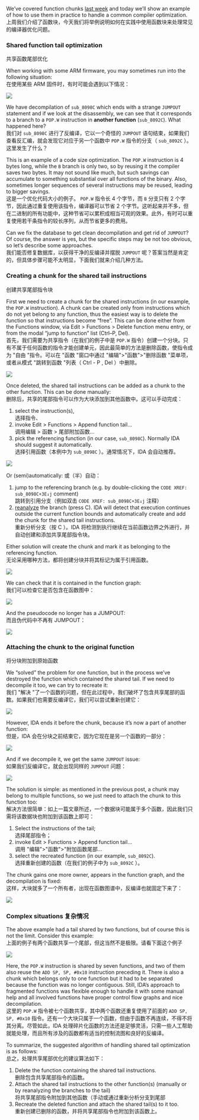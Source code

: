 We’ve covered function chunks [last week](https://hex-rays.com/blog/igors-tip-of-the-week-86-function-chunks/) and today we’ll show an example of how to use them in practice to handle a common compiler optimization.  
上周我们介绍了函数块，今天我们将举例说明如何在实践中使用函数块来处理常见的编译器优化问题。

### Shared function tail optimization  
共享函数尾部优化

When working with some ARM firmware, you may sometimes run into the following situation:  
在使用某些 ARM 固件时，有时可能会遇到以下情况：

![](assets/2022/04/chunk_decompiler1.png)

We have decompilation of `sub_8098C` which ends with a strange `JUMPOUT` statement and if we look at the disassembly, we can see that it corresponds to a branch to a `POP.W` instruction in **another function** (`sub_8092C`). What happened here?  
我们对 `sub_8098C` 进行了反编译，它以一个奇怪的 `JUMPOUT` 语句结束，如果我们查看反汇编，就会发现它对应于另一个函数中 `POP.W` 指令的分支（ `sub_8092C` ）。这里发生了什么？

This is an example of a code size optimization. The `POP.W` instruction is 4 bytes long, while the `B` branch is only two, so by reusing it the compiler saves two bytes. It may not sound like much, but such savings can accumulate to something substantial over all functions of the binary. Also, sometimes longer sequences of several instructions may be reused, leading to bigger savings.  
这是一个优化代码大小的例子。 `POP.W` 指令长 4 个字节，而 `B` 分支只有 2 个字节，因此通过重复使用该指令，编译器可以节省 2 个字节。这听起来并不多，但在二进制的所有功能中，这种节省可以累积成相当可观的效果。此外，有时可以重复使用若干条指令的较长序列，从而节省更多的费用。

Can we fix the database to get clean decompilation and get rid of `JUMPOUT`? Of course, the answer is yes, but the specific steps may be not too obvious, so let’s describe some approaches.  
我们能否修复数据库，以获得干净的反编译并摆脱 `JUMPOUT` 呢？答案当然是肯定的，但具体步骤可能不太明显，下面我们就来介绍几种方法。

### Creating a chunk for the shared tail instructions  
创建共享尾部指令块

First we need to create a chunk for the shared instructions (in our example, the `POP.W` instruction). A chunk can be created only from instructions which do not yet belong to any function, thus the easiest way is to delete the function so that instructions become “free”. This can be done either from the Functions window, via Edit > Functions > Delete function menu entry, or from the modal “jump to function” list (Ctrl–P, Del).  
首先，我们需要为共享指令（在我们的例子中是 `POP.W` 指令）创建一个分块。只有不属于任何函数的指令才能创建单元，因此最简单的方法是删除函数，使指令成为 "自由 "指令。可以在 "函数 "窗口中通过 "编辑">"函数">"删除函数 "菜单项，或者从模式 "跳转到函数 "列表（ Ctrl - P , Del ）中删除。

![](assets/2022/04/chunk_decompiler2.png)

Once deleted, the shared tail instructions can be added as a chunk to the other function. This can be done manually:  
删除后，共享的尾部指令可以作为大块添加到其他函数中。这可以手动完成：

1.  select the instruction(s),  
    选择指令、
2.  invoke Edit > Functions > Append function tail…  
    调用编辑 > 函数 > 尾部附加函数...
3.  pick the referencing function (in our case, `sub_8098C`). Normally IDA should suggest it automatically.  
    选择引用函数（本例中为 `sub_8098C` ）。通常情况下，IDA 会自动推荐。

![](assets/2022/04/chunk_decompiler3.png)

Or (semi)automatically: 或（半）自动：

1.  jump to the referencing branch (e.g. by double-clicking the `CODE XREF: sub_8098C+3E↓j` comment)  
    跳转到引用分支（例如双击 `CODE XREF: sub_8098C+3E↓j` 注释）
2.  [reanalyze](https://hex-rays.com/blog/igor-tip-of-the-week-09-reanalysis/) the branch (press C). IDA will detect that execution continues outside the current function bounds and automatically create and add the chunk for the shared tail instructions.  
    重新分析分支（按 C ）。IDA 将检测到执行继续在当前函数边界之外进行，并自动创建和添加共享尾部指令块。

Either solution will create the chunk and mark it as belonging to the referencing function.  
无论采用哪种方法，都将创建分块并将其标记为属于引用函数。

![](assets/2022/04/chunk_decompiler4.png)

We can check that it is contained in the function graph:  
我们可以检查它是否包含在函数图中：

![](assets/2022/04/chunk_decompiler5.png)

And the pseudocode no longer has a JUMPOUT:  
而且伪代码中不再有 JUMPOUT：

![](assets/2022/04/chunk_decompiler6.png)

### Attaching the chunk to the original function  
将分块附加到原始函数

We “solved” the problem for one function, but in the process we’ve destroyed the function which contained the shared tail. If we need to decompile it too, we can try to recreate it:  
我们 "解决 "了一个函数的问题，但在此过程中，我们破坏了包含共享尾部的函数。如果我们也需要反编译它，我们可以尝试重新创建它：

![](assets/2022/04/chunk_recreate1.png)

However, IDA ends it before the chunk, because it’s now a part of another function:  
但是，IDA 会在分块之前结束它，因为它现在是另一个函数的一部分：

![](assets/2022/04/chunk_recreate2.png)

And if we decompile it, we get the same `JUMPOUT` issue:  
如果我们反编译它，就会出现同样的 `JUMPOUT` 问题：

![](assets/2022/04/chunk_recreate3.png)

The solution is simple: as mentioned in the previous post, a chunk may belong to multiple functions, so we just need to attach the chunk to this function too:  
解决方法很简单：如上一篇文章所述，一个数据块可能属于多个函数，因此我们只需将该数据块也附加到该函数上即可：

1.  Select the instructions of the tail;  
    选择尾部指令；
2.  invoke Edit > Functions > Append function tail…  
    调用 "编辑">"函数">"附加函数尾部...
3.  select the recreated function (in our example, `sub_8092C`).  
    选择重新创建的函数（在我们的例子中为 `sub_8092C` ）。

The chunk gains one more owner, appears in the function graph, and the decompilation is fixed:  
这样，大块就多了一个所有者，出现在函数图谱中，反编译也就固定下来了：

![](assets/2022/04/chunk_recreate4.png)

### Complex situations 复杂情况

The above example had a tail shared by two functions, but of course this is not the limit. Consider this example:  
上面的例子有两个函数共享一个尾部，但这当然不是极限。请看下面这个例子

![](assets/2022/04/chunk_decompiler7.png)

Here, the `POP.W` instruction is shared by seven functions, and two of them also reuse the `ADD SP, SP, #0x10` instruction preceding it. There is also a chunk which belongs only to one function but it had to be separated because the function was no longer contiguous. Still, IDA’s approach to fragmented functions was flexible enough to handle it with some manual help and all involved functions have proper control flow graphs and nice decompilation.  
这里的 `POP.W` 指令被七个函数共享，其中两个函数还重复使用了前面的 `ADD SP, SP, #0x10` 指令。还有一个大块只属于一个函数，但由于函数不再连续，不得不将其分离。尽管如此，IDA 处理碎片化函数的方法还是足够灵活，只需一些人工帮助就能处理，而且所有涉及的函数都有适当的控制流图和良好的反编译。

To summarize, the suggested algorithm of handling shared tail optimization is as follows:  
总之，处理共享尾部优化的建议算法如下：

1.  Delete the function containing the shared tail instructions.   
    删除包含共享尾部指令的函数。
2.  Attach the shared tail instructions to the other function(s) (manually or by reanalyzing the branches to the tail)  
    将共享尾部指令附加到其他函数（手动或通过重新分析分支到尾部
3.  Recreate the deleted function and attach the shared tail(s) to it too.  
    重新创建已删除的函数，并将共享尾部指令也附加到该函数上。